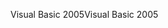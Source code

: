 <span data-ttu-id="af64a-101">Visual Basic 2005</span><span class="sxs-lookup"><span data-stu-id="af64a-101">Visual Basic 2005</span></span>